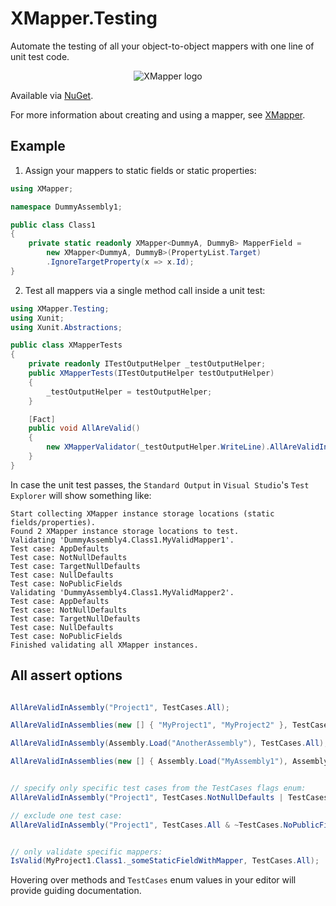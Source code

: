 # XMapper.Testing
Automate the testing of all your object-to-object mappers with one line of unit test code.
<p align="center">
    <img src="https://avatars.githubusercontent.com/u/103217522?s=150&v=4" alt="XMapper logo"/>
</p>

Available via [NuGet](https://www.nuget.org/packages/XMapper.Testing).

For more information about creating and using a mapper, see [XMapper](https://github.com/XMapper/XMapper).

## Example

1. Assign your mappers to static fields or static properties:
```csharp
using XMapper;

namespace DummyAssembly1;

public class Class1
{ 
    private static readonly XMapper<DummyA, DummyB> MapperField =
        new XMapper<DummyA, DummyB>(PropertyList.Target)
        .IgnoreTargetProperty(x => x.Id);
}
```

2. Test all mappers via a single method call inside a unit test:
```csharp
using XMapper.Testing;
using Xunit;
using Xunit.Abstractions;

public class XMapperTests
{
    private readonly ITestOutputHelper _testOutputHelper;
    public XMapperTests(ITestOutputHelper testOutputHelper)
    {
        _testOutputHelper = testOutputHelper;
    }

    [Fact]
    public void AllAreValid()
    {
        new XMapperValidator(_testOutputHelper.WriteLine).AllAreValidInAssembly("DummyAssembly1", TestCases.All);
    }
}
```
In case the unit test passes, the `Standard Output` in `Visual Studio`'s `Test Explorer` will show something like:

    Start collecting XMapper instance storage locations (static fields/properties).
    Found 2 XMapper instance storage locations to test.
    Validating 'DummyAssembly4.Class1.MyValidMapper1'.
    Test case: AppDefaults
    Test case: NotNullDefaults
    Test case: TargetNullDefaults
    Test case: NullDefaults
    Test case: NoPublicFields
    Validating 'DummyAssembly4.Class1.MyValidMapper2'.
    Test case: AppDefaults
    Test case: NotNullDefaults
    Test case: TargetNullDefaults
    Test case: NullDefaults
    Test case: NoPublicFields
    Finished validating all XMapper instances.

## All assert options
```csharp

AllAreValidInAssembly("Project1", TestCases.All);

AllAreValidInAssemblies(new [] { "MyProject1", "MyProject2" }, TestCases.All);

AllAreValidInAssembly(Assembly.Load("AnotherAssembly"), TestCases.All); 

AllAreValidInAssemblies(new [] { Assembly.Load("MyAssembly1"), Assembly.Load("MyAssembly2") }, TestCases.All);


// specify only specific test cases from the TestCases flags enum:
AllAreValidInAssembly("Project1", TestCases.NotNullDefaults | TestCases.TargetNullDefaults);

// exclude one test case:
AllAreValidInAssembly("Project1", TestCases.All & ~TestCases.NoPublicFields);


// only validate specific mappers:
IsValid(MyProject1.Class1._someStaticFieldWithMapper, TestCases.All);

```

Hovering over methods and `TestCases` enum values in your editor will provide guiding documentation.
